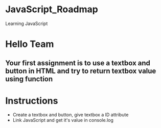 # JavaScript_Roadmap
Learning JavaScript
# Hello Team
## Your first assignment is to use a textbox and button in HTML and try to return textbox value using function

# Instructions
- Create a textbox and button, give textbox a ID attribute
- Link JavaScript and get it's value in console.log